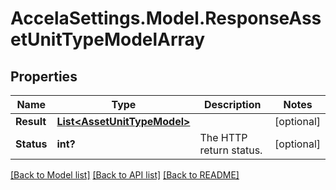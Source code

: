 # AccelaSettings.Model.ResponseAssetUnitTypeModelArray
## Properties

Name | Type | Description | Notes
------------ | ------------- | ------------- | -------------
**Result** | [**List&lt;AssetUnitTypeModel&gt;**](AssetUnitTypeModel.md) |  | [optional] 
**Status** | **int?** | The HTTP return status. | [optional] 

[[Back to Model list]](../README.md#documentation-for-models) [[Back to API list]](../README.md#documentation-for-api-endpoints) [[Back to README]](../README.md)

